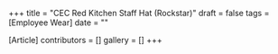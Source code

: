 +++
title = "CEC Red Kitchen Staff Hat (Rockstar)"
draft = false
tags = [Employee Wear]
date = ""

[Article]
contributors = []
gallery = []
+++